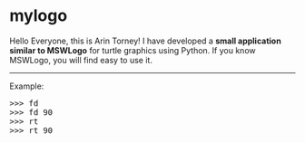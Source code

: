 # mylogo
Hello Everyone, this is Arin Torney! I have developed a **small application similar to MSWLogo** for turtle graphics using Python. If you know MSWLogo, you will find easy to use it.
<hr>
Example:
<pre>
>>> fd
>>> fd 90
>>> rt
>>> rt 90
</pre>
